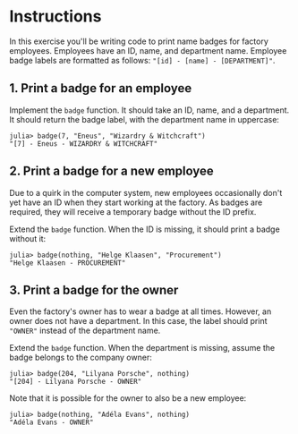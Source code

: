 # Instructions

In this exercise you'll be writing code to print name badges for factory employees.
Employees have an ID, name, and department name.
Employee badge labels are formatted as follows: `"[id] - [name] - [DEPARTMENT]"`.

## 1. Print a badge for an employee

Implement the `badge` function.
It should take an ID, name, and a department.
It should return the badge label, with the department name in uppercase:

```julia-repl
julia> badge(7, "Eneus", "Wizardry & Witchcraft")
"[7] - Eneus - WIZARDRY & WITCHCRAFT"
```

## 2. Print a badge for a new employee

Due to a quirk in the computer system, new employees occasionally don't yet have an ID when they start working at the factory.
As badges are required, they will receive a temporary badge without the ID prefix.

Extend the `badge` function.
When the ID is missing, it should print a badge without it:

```julia-repl
julia> badge(nothing, "Helge Klaasen", "Procurement")
"Helge Klaasen - PROCUREMENT"
```

## 3. Print a badge for the owner

Even the factory's owner has to wear a badge at all times.
However, an owner does not have a department.
In this case, the label should print `"OWNER"` instead of the department name.

Extend the `badge` function.
When the department is missing, assume the badge belongs to the company owner:

```julia-repl
julia> badge(204, "Lilyana Porsche", nothing)
"[204] - Lilyana Porsche - OWNER"
```

Note that it is possible for the owner to also be a new employee:

```julia-repl
julia> badge(nothing, "Adéla Evans", nothing)
"Adéla Evans - OWNER"
```
